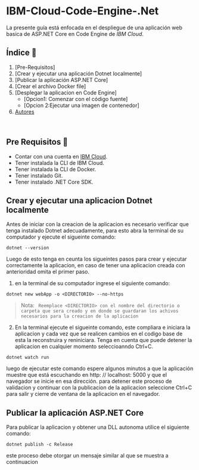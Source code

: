 # IBM-Cloud-Code-Engine-.Net

La presente guía está enfocada en el despliegue de una aplicación web basica de ASP.NET Core en Code Engine de *IBM Cloud*.
<br />

## Índice  📰
1. [Pre-Requisitos]
2. [Crear y ejecutar una aplicación Dotnet localmente]
3. [Publicar la aplicación ASP.NET Core]
4. [Crear el archivo Docker file]
5. [Desplegar la aplicacion en Code Engine]
    * [Opcion1: Comenzar con el código fuente]
    * [Opcion 2:Ejecutar una imagen de contenedor]
9. [Autores](#autores-black_nib)
<br />

## Pre Requisitos :pencil:
* Contar con una cuenta en <a href="https://cloud.ibm.com/"> IBM Cloud</a>.
* Tener instalada la CLI de IBM Cloud.
* Tener instalada la CLI de Docker.
* Tener instalado Git.
* Tener instalado .NET Core SDK.

## Crear y ejecutar una aplicacion Dotnet localmente

Antes de iniciar con la creacion de la aplicacion es necesario verificar que tenga instalado Dotnet adecuadamente, para esto abra la terminal de su computador y ejecute el sigueinte comando:
```
dotnet --version
```
Luego de esto tenga en ceunta los sigueintes pasos para crear y ejecutar correctamente la aplicacion, en caso de tener una aplicacion creada con anterioridad omita el primer paso.
1. en la terminal de su computador ingrese el siguiente comando:
```
dotnet new webApp -o <DIRECTORIO> --no-https
```
> Nota: ` Reemplace <DIRECTORIO> con el nombre del directorio o carpeta que sera creado y en donde se guardaran los achivos necesarios para la creacion de la aplicacion`
2. En la terminal ejecute el sigueinte comando, este compliara e iniciara la aplicacion y cada vez que se realicen cambios en el codigo base de esta la reconstruira y reniniciara. Tenga en cuenta que puede detener la aplicacion en cualquier momento seleccioanndo Ctrl+C.
```
dotnet watch run
```
  luego de ejecutar este comando espere algunos minutos a que la aplicación muestre que está escuchando en http: // localhost: 5000 y que el navegador se inicie en esa dirección. para detener este proceso de validacion y continuar con la publicacion de la aplicacion seleccione Ctrl+C para salir y cierre de ventana de la aplicacion en el navegador.

## Publicar la aplicación ASP.NET Core

Para publicar la aplicacion y obtener una DLL autonoma utilice el siguiente comando:
```
dotnet publish -c Release 
```
este proceso debe otorgar un mensaje similar al que se muestra a continuacion 

